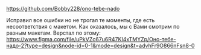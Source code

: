 <!-- Ссылка на репозиторий -->
https://github.com/Bobby228/ono-tebe-nado

Исправил все ошибки но не трогал те моменты, где есть несоответствия с макетом.
Как оказалось, мы с Вами смотрим по разным макетам. Верстал по этому: https://www.figma.com/file/uPkVZc67u6R47KI4xTMYZp/Оно-тебе-надо-2?type=design&node-id=0-1&mode=design&t=advhFr9O866nFsn8-0